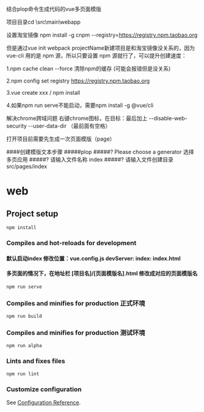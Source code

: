 结合plop命令生成代码的vue多页面模版


项目目录cd \src\main\webapp

设置淘宝镜像 npm install -g cnpm --registry=https://registry.npm.taobao.org

但是通过vue init webpack projectName新建项目是和淘宝镜像没关系的，因为vue-cli 用的是 npm 源，所以只要设置 npm 源就行了，可以提升创建速度：

1.npm cache clean --force 清除npm的缓存 (可能会报错但是没关系)

2.npm config set registry https://registry.npm.taobao.org

3.vue create xxx / npm install

4.如果npm run serve不能启动，需要npm install -g @vue/cli

解决chrome跨域问题
右键chrome图标，在目标：最后加上 --disable-web-security --user-data-dir   （最前面有空格）

打开项目前需要先生成一次页面模版（page）

####创建模版文本步骤
#####plop
#####?  Please choose a generator 选择多页应用
#####? 请输入文件名称 index
#####? 请输入文件创建目录 src/pages/index


# web

## Project setup
```
npm install
```

### Compiles and hot-reloads for development
#### 默认启动index 修改位置：vue.config.js devServer: index: index.html
#### 多页面的情况下，在地址栏 [项目名]/[页面模版名].html 修改成对应的页面模版名 
```
npm run serve
```

### Compiles and minifies for production 正式环境
```
npm run build
```

### Compiles and minifies for production 测试环境
```
npm run alpha
```

### Lints and fixes files
```
npm run lint
```

### Customize configuration
See [Configuration Reference](https://cli.vuejs.org/config/).
